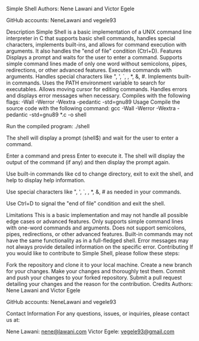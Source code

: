 Simple Shell
Authors: Nene Lawani and Victor Egele

GitHub accounts: NeneLawani and vegele93

Description
Simple Shell is a basic implementation of a UNIX command line interpreter in C that supports basic shell commands, handles special characters, implements built-ins, and allows for command execution with arguments. It also handles the "end of file" condition (Ctrl+D).
Features
Displays a prompt and waits for the user to enter a command.
Supports simple command lines made of only one word without semicolons, pipes, redirections, or other advanced features.
Executes commands with arguments.
Handles special characters like ", ', `, \, *, &, #.
Implements built-in commands.
Uses the PATH environment variable to search for executables.
Allows moving cursor for editing commands.
Handles errors and displays error messages when necessary.
Compiles with the following flags: -Wall -Werror -Wextra -pedantic -std=gnu89
Usage
Compile the source code with the following command:
gcc -Wall -Werror -Wextra -pedantic -std=gnu89 *.c -o shell

Run the compiled program:
./shell

The shell will display a prompt (shell$) and wait for the user to enter a command.

Enter a command and press Enter to execute it. The shell will display the output of the command (if any) and then display the prompt again.

Use built-in commands like cd to change directory, exit to exit the shell, and help to display help information.

Use special characters like ", ', `, \, *, &, # as needed in your commands.

Use Ctrl+D to signal the "end of file" condition and exit the shell.

Limitations
This is a basic implementation and may not handle all possible edge cases or advanced features.
Only supports simple command lines with one-word commands and arguments.
Does not support semicolons, pipes, redirections, or other advanced features.
Built-in commands may not have the same functionality as in a full-fledged shell.
Error messages may not always provide detailed information on the specific error.
Contributing
If you would like to contribute to Simple Shell, please follow these steps:

Fork the repository and clone it to your local machine.
Create a new branch for your changes.
Make your changes and thoroughly test them.
Commit and push your changes to your forked repository.
Submit a pull request detailing your changes and the reason for the contribution.
Credits
Authors: Nene Lawani and Victor Egele

GitHub accounts: NeneLawani and vegele93

Contact Information
For any questions, issues, or inquiries, please contact us at:

Nene Lawani: nene@lawani.com
Victor Egele: vegele93@gmail.com
